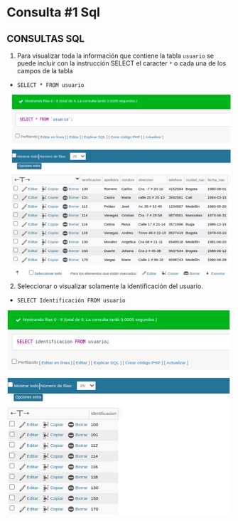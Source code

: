 # Consulta #1 Sql

## CONSULTAS SQL


1. Para visualizar toda la información que contiene la tabla `usuario` se puede incluir con la instrucción SELECT el caracter `*` o cada una de los campos de la tabla 

- `SELECT * FROM usuario`

![Consulta1](img/tabla_usuario.png "Tabla usuario")

2. Seleccionar o visualizar solamente la identificación del usuario.

- `SELECT Identificación FROM usuario`

![Consulta2](img/tabla_identificacion.png "Tabla Identificacion")